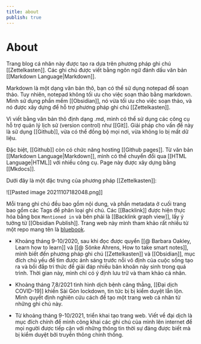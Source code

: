 ```yaml
---
title: about
publish: true
---
```

# About

Trang blog cá nhân này được tạo ra dựa trên phương pháp ghi chú [[Zettelkasten]]. Các ghi chú được viết bằng ngôn ngữ đánh dấu văn bản [[Markdown Language|Markdown]].

Markdown là một dạng văn bản thô, bạn có thể sử dụng notepad để soạn thảo. Tuy nhiên, notepad không tối ưu cho việc soạn thảo bằng markdown. Mình sử dụng phần mềm [[Obsidian]], nó vừa tối ưu cho việc soạn thảo, và nó được xây dựng để hỗ trợ phương pháp ghi chú [[Zettelkasten]].

Vì viết bằng văn bản thô định dạng .md, mình có thể sử dụng các công cụ hỗ trợ quản lý lịch sử (version control) như [[Git]]. Giải pháp cho vấn đề này là sử dụng [[Github]], vừa có thể đồng bộ mọi nơi, vừa không lo bị mất dữ liệu.

Đặc biệt, [[Github]] còn có chức năng hosting [[Github pages]]. Từ văn bản [[Markdown Language|Markdown]], mình có thể chuyển đổi qua [[HTML Language|HTML]] với nhiều công cụ. Page này được xây dựng bằng [[Mkdocs]].

Dưới đây là một đặc trưng của phương pháp [[Zettelkasten]]:

![[Pasted image 20211107182048.png]]

Mỗi trang ghi chú đều bao gồm nội dung, và phần metadata ở cuối trang bao gồm các Tags để phân loại ghi chú. Các [[Backlink]] được hiện thực hóa bằng box `Mentioned in` và bên phải là [[Backlink graph view]], lấy ý tưởng từ [[Obsidian Publish]]. Trang web này mình tham khảo rất nhiều từ một repo mang tên là [bluebook](https://github.com/lyz-code/blue-book). 

- Khoảng tháng 9-10/2020, sau khi đọc được quyển [[@ Barbara Oakley, Learn how to learn]] và [[@ Sönke Ahrens, How to take smart notes]], mình biết đến phương pháp ghi chú [[Zettelkasten]] và [[Obsidian]], mục đích chủ yếu để tìm được ánh sáng trước nỗi vô định của cuộc sống tạo ra và bồi đắp tri thức để giải đáp nhiều băn khoăn nảy sinh trong quá trình. Thời gian này, mình chỉ có ý định lưu trữ và tham khảo cá nhân. 

- Khoảng tháng 7,8/2021 tình hình dịch bệnh căng thẳng, [[Đại dịch COVID-19]] khiến Sài Gòn lockdown, tin tức bị bị kiểm duyệt lẫn lộn. Mình quyết định nghiên cứu cách để tạo một trang web cá nhân từ những ghi chú này.

- Từ khoảng tháng 9-10/2021, triển khai tạo trang web. Viết về đại dịch là mục đích chính để mình công khai các ghi chú của mình lên internet để mọi người được tiếp cận với những thông tin thời sự đáng được biết mà bị kiểm duyệt bởi truyền thông chính thống. 
